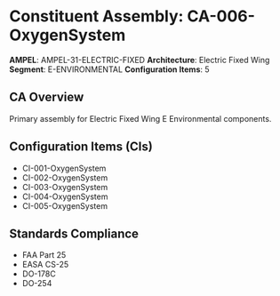 # Constituent Assembly: CA-006-OxygenSystem

**AMPEL**: AMPEL-31-ELECTRIC-FIXED
**Architecture**: Electric Fixed Wing
**Segment**: E-ENVIRONMENTAL
**Configuration Items**: 5

## CA Overview
Primary assembly for Electric Fixed Wing E Environmental components.

## Configuration Items (CIs)
- CI-001-OxygenSystem
- CI-002-OxygenSystem
- CI-003-OxygenSystem
- CI-004-OxygenSystem
- CI-005-OxygenSystem

## Standards Compliance
- FAA Part 25
- EASA CS-25
- DO-178C
- DO-254
